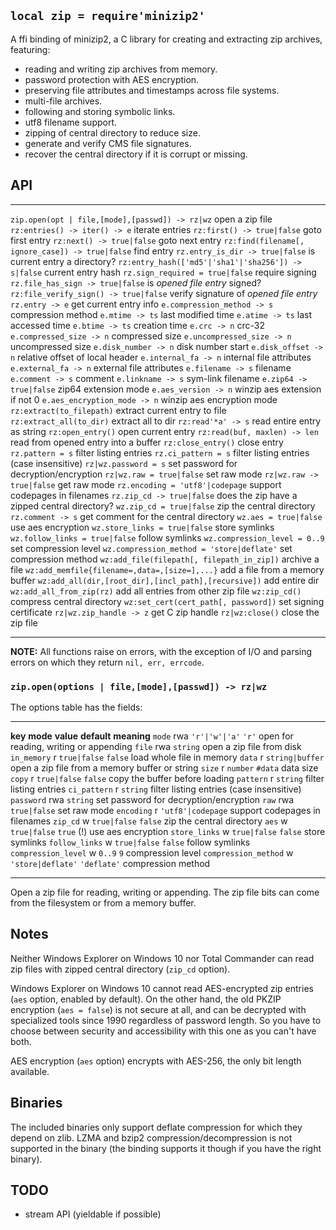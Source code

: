 
## `local zip = require'minizip2'`

A ffi binding of minizip2, a C library for creating and extracting zip
archives, featuring:

  * reading and writing zip archives from memory.
  * password protection with AES encryption.
  * preserving file attributes and timestamps across file systems.
  * multi-file archives.
  * following and storing symbolic links.
  * utf8 filename support.
  * zipping of central directory to reduce size.
  * generate and verify CMS file signatures.
  * recover the central directory if it is corrupt or missing.

## API

---------------------------------------------------- -------------------------------------------
`zip.open(opt | file,[mode],[passwd]) -> rz|wz`      open a zip file
`rz:entries() -> iter() -> e`                        iterate entries
`rz:first() -> true|false`                           goto first entry
`rz:next() -> true|false`                            goto next entry
`rz:find(filename[, ignore_case]) -> true|false`     find entry
`rz.entry_is_dir -> true|false`                      is current entry a directory?
`rz:entry_hash(['md5'|'sha1'|'sha256']) -> s|false`  current entry hash
`rz.sign_required = true|false`                      require signing
`rz.file_has_sign -> true|false`                     is _opened *file* entry_ signed?
`rz:file_verify_sign() -> true|false`                verify signature of _opened file entry_
`rz.entry -> e`                                      get current entry info
`e.compression_method -> s`                          compression method
`e.mtime -> ts`                                      last modified time
`e.atime -> ts`                                      last accessed time
`e.btime -> ts`                                      creation time
`e.crc -> n`                                         crc-32
`e.compressed_size -> n`                             compressed size
`e.uncompressed_size -> n`                           uncompressed size
`e.disk_number -> n`                                 disk number start
`e.disk_offset -> n`                                 relative offset of local header
`e.internal_fa -> n`                                 internal file attributes
`e.external_fa -> n`                                 external file attributes
`e.filename -> s`                                    filename
`e.comment -> s`                                     comment
`e.linkname -> s`                                    sym-link filename
`e.zip64 -> true|false`                              zip64 extension mode
`e.aes_version -> n`                                 winzip aes extension if not 0
`e.aes_encryption_mode -> n`                         winzip aes encryption mode
`rz:extract(to_filepath)`                            extract current entry to file
`rz:extract_all(to_dir)`                             extract all to dir
`rz:read'*a' -> s`                                   read entire entry as string
`rz:open_entry()`                                    open current entry
`rz:read(buf, maxlen) -> len`                        read from opened entry into a buffer
`rz:close_entry()`                                   close entry
`rz.pattern = s`                                     filter listing entries
`rz.ci_pattern = s`                                  filter listing entries (case insensitive)
`rz|wz.password = s`                                 set password for decryption/encryption
`rz|wz.raw = true|false`                             set raw mode
`rz|wz.raw -> true|false`                            get raw mode
`rz.encoding = 'utf8'|codepage`                      support codepages in filenames
`rz.zip_cd -> true|false`                            does the zip have a zipped central directory?
`wz.zip_cd = true|false`                             zip the central directory
`rz.comment -> s`                                    get comment for the central directory
`wz.aes = true|false`                                use aes encryption
`wz.store_links = true|false`                        store symlinks
`wz.follow_links = true|false`                       follow symlinks
`wz.compression_level = 0..9`                        set compression level
`wz.compression_method = 'store|deflate'`            set compression method
`wz:add_file(filepath[, filepath_in_zip])`           archive a file
`wz:add_memfile{filename=,data=,[size=],...}`        add a file from a memory buffer
`wz:add_all(dir,[root_dir],[incl_path],[recursive])` add entire dir
`wz:add_all_from_zip(rz)`                            add all entries from other zip file
`wz:zip_cd()`                                        compress central directory
`wz:set_cert(cert_path[, password])`                 set signing certificate
`rz|wz.zip_handle -> z`                              get C zip handle
`rz|wz:close()`                                      close the zip file
---------------------------------------------------- -------------------------------------------

__NOTE:__ All functions raise on errors, with the exception of I/O and parsing
errors on which they return `nil, err, errcode`.

### `zip.open(options | file,[mode],[passwd]) -> rz|wz`

The options table has the fields:

--------------------- -------- ----------------- ------------ --------------------------------------------------
__key__               __mode__ __value__         __default__  __meaning__
`mode`                rwa      `'r'|'w'|'a'`     `'r'`        open for reading, writing or appending
`file`                rwa      `string`                       open a zip file from disk
`in_memory`           r        `true|false`      `false`      load whole file in memory
`data`                r        `string|buffer`                open a zip file from a memory buffer or string
`size`                r        `number`          `#data`      data size
`copy`                r        `true|false`      `false`      copy the buffer before loading
`pattern`             r        `string`                       filter listing entries
`ci_pattern`          r        `string`                       filter listing entries (case insensitive)
`password`            rwa      `string`                       set password for decryption/encryption
`raw`                 rwa      `true|false`                   set raw mode
`encoding`            r        `'utf8'|codepage`              support codepages in filenames
`zip_cd`              w        `true|false`      `false`      zip the central directory
`aes`                 w        `true|false`      `true` (!)   use aes encryption
`store_links`         w        `true|false`      `false`      store symlinks
`follow_links`        w        `true|false`      `false`      follow symlinks
`compression_level`   w        `0..9`            `9`          compression level
`compression_method`  w        `'store|deflate'` `'deflate'`  compression method
--------------------- -------- ----------------- ------------ --------------------------------------------------

Open a zip file for reading, writing or appending. The zip file bits can come
from the filesystem or from a memory buffer.

## Notes

Neither Windows Explorer on Windows 10 nor Total Commander can read zip files
with zipped central directory (`zip_cd` option).

Windows Explorer on Windows 10 cannot read AES-encrypted zip entries
(`aes` option, enabled by default). On the other hand, the old PKZIP
encryption (`aes = false`) is not secure at all, and can be decrypted with
specialized tools since 1990 regardless of password length. So you have
to choose between security and accessibility with this one as you can't
have both.

AES encryption (`aes` option) encrypts with AES-256, the only bit length
available.

## Binaries

The included binaries only support deflate compression for which they
depend on zlib. LZMA and bzip2 compression/decompression is not supported
in the binary (the binding supports it though if you have the right binary).

## TODO

  * stream API (yieldable if possible)

